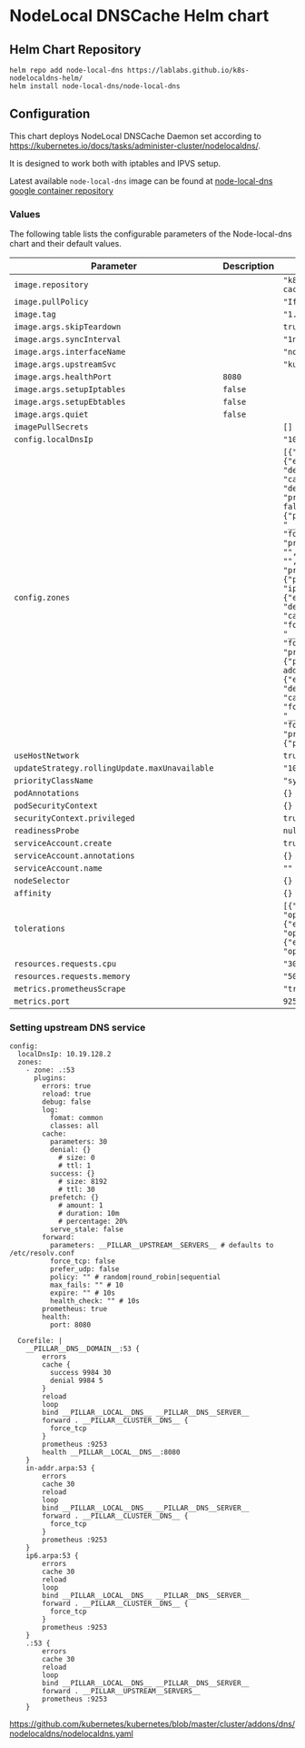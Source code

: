 # NodeLocal DNSCache Helm chart

## Helm Chart Repository

```
helm repo add node-local-dns https://lablabs.github.io/k8s-nodelocaldns-helm/
helm install node-local-dns/node-local-dns
```

## Configuration

This chart deploys NodeLocal DNSCache Daemon set according to https://kubernetes.io/docs/tasks/administer-cluster/nodelocaldns/.

It is designed to work both with iptables and IPVS setup.

Latest available `node-local-dns` image can be found at [node-local-dns google container repository](https://console.cloud.google.com/gcr/images/google-containers/GLOBAL/k8s-dns-node-cache)

### Values

The following table lists the configurable parameters of the Node-local-dns chart and their default values.

| Parameter                | Description             | Default        |
| ------------------------ | ----------------------- | -------------- |
| `image.repository` |  | `"k8s.gcr.io/dns/k8s-dns-node-cache"` |
| `image.pullPolicy` |  | `"IfNotPresent"` |
| `image.tag` |  | `"1.17.4"` |
| `image.args.skipTeardown` |  | `true` |
| `image.args.syncInterval` |  | `"1ns"` |
| `image.args.interfaceName` |  | `"nodelocaldns"` |
| `image.args.upstreamSvc` |  | `"kube-dns"` |
| `image.args.healthPort` | `8080` |
| `image.args.setupIptables` | `false` |
| `image.args.setupEbtables` | `false` |
| `image.args.quiet` | `false` |
| `imagePullSecrets` |  | `[]` |
| `config.localDnsIp` |  | `"10.19.128.2"` |
| `config.zones` |  | `[{"zone": ".:53", "plugins": {"errors": true, "reload": true, "debug": false, "log": true, "cache": {"parameters": 30, "denial": {}, "success": {}, "prefetch": {}, "serve_stale": false}, "forward": {"parameters": "__PILLAR__UPSTREAM__SERVERS__", "force_tcp": false, "prefer_udp": false, "policy": "", "max_fails": "", "expire": "", "health_check": ""}, "prometheus": true, "health": {"port": 8080}}}, {"zone": "ip6.arpa:53", "plugins": {"errors": true, "reload": true, "debug": false, "log": true, "cache": {"parameters": 30}, "forward": {"parameters": "__PILLAR__UPSTREAM__SERVERS__", "force_tcp": false}, "prometheus": true, "health": {"port": 8080}}}, {"zone": "in-addr.arpa:53", "plugins": {"errors": true, "reload": true, "debug": false, "log": true, "cache": {"parameters": 30}, "forward": {"parameters": "__PILLAR__UPSTREAM__SERVERS__", "force_tcp": false}, "prometheus": true, "health": {"port": 8080}}}]` |
| `useHostNetwork` |  | `true` |
| `updateStrategy.rollingUpdate.maxUnavailable` |  | `"10%"` |
| `priorityClassName` |  | `"system-node-critical"` |
| `podAnnotations` |  | `{}` |
| `podSecurityContext` |  | `{}` |
| `securityContext.privileged` |  | `true` |
| `readinessProbe` |  | `null` |
| `serviceAccount.create` |  | `true` |
| `serviceAccount.annotations` |  | `{}` |
| `serviceAccount.name` |  | `""` |
| `nodeSelector` |  | `{}` |
| `affinity` |  | `{}` |
| `tolerations` |  | `[{"key": "CriticalAddonsOnly", "operator": "Exists"}, {"effect": "NoExecute", "operator": "Exists"}, {"effect": "NoSchedule", "operator": "Exists"}]` |
| `resources.requests.cpu` |  | `"30m"` |
| `resources.requests.memory` |  | `"50Mi"` |
| `metrics.prometheusScrape` |  | `"true"` |
| `metrics.port` |  | `9253` |

### Setting upstream DNS service

```
config:
  localDnsIp: 10.19.128.2
  zones:
    - zone: .:53
      plugins:
        errors: true
        reload: true
        debug: false
        log:
          fomat: common
          classes: all
        cache:
          parameters: 30
          denial: {}
            # size: 0
            # ttl: 1
          success: {}
            # size: 8192
            # ttl: 30
          prefetch: {}
            # amount: 1
            # duration: 10m
            # percentage: 20%
          serve_stale: false
        forward:
          parameters: __PILLAR__UPSTREAM__SERVERS__ # defaults to /etc/resolv.conf
          force_tcp: false
          prefer_udp: false
          policy: "" # random|round_robin|sequential
          max_fails: "" # 10
          expire: "" # 10s
          health_check: "" # 10s
        prometheus: true
        health:
          port: 8080
```

```
  Corefile: |
    __PILLAR__DNS__DOMAIN__:53 {
        errors
        cache {
          success 9984 30
          denial 9984 5
        }
        reload
        loop
        bind __PILLAR__LOCAL__DNS__ __PILLAR__DNS__SERVER__
        forward . __PILLAR__CLUSTER__DNS__ {
          force_tcp
        }
        prometheus :9253
        health __PILLAR__LOCAL__DNS__:8080
    }
    in-addr.arpa:53 {
        errors
        cache 30
        reload
        loop
        bind __PILLAR__LOCAL__DNS__ __PILLAR__DNS__SERVER__
        forward . __PILLAR__CLUSTER__DNS__ {
          force_tcp
        }
        prometheus :9253
    }
    ip6.arpa:53 {
        errors
        cache 30
        reload
        loop
        bind __PILLAR__LOCAL__DNS__ __PILLAR__DNS__SERVER__
        forward . __PILLAR__CLUSTER__DNS__ {
          force_tcp
        }
        prometheus :9253
    }
    .:53 {
        errors
        cache 30
        reload
        loop
        bind __PILLAR__LOCAL__DNS__ __PILLAR__DNS__SERVER__
        forward . __PILLAR__UPSTREAM__SERVERS__
        prometheus :9253
    }
```

https://github.com/kubernetes/kubernetes/blob/master/cluster/addons/dns/nodelocaldns/nodelocaldns.yaml